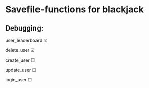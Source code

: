 # Savefile-functions for blackjack
## Debugging:
user_leaderboard ☑

delete_user ☑ 

create_user ☐

update_user ☐

login_user ☐
